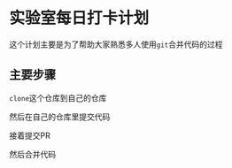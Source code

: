 # 实验室每日打卡计划

这个计划主要是为了帮助大家熟悉多人使用`git`合并代码的过程

## 主要步骤

`clone`这个仓库到自己的仓库

然后在自己的仓库里提交代码

接着提交PR

然后合并代码